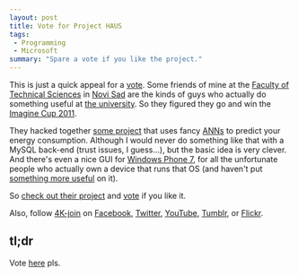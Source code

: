 ```yaml
---
layout: post
title: Vote for Project HAUS
tags:
 - Programming
 - Microsoft
summary: "Spare a vote if you like the project."
---
```


This is just a quick appeal for a
[vote](http://www.imaginecup.com/worldwide-finals/peoples-choice-award/view-and-vote.aspx?r=6495).
Some friends of mine at the [Faculty of Technical
Sciences](http://en.wikipedia.org/wiki/Faculty_of_Technical_Sciences) in [Novi
Sad](http://en.wikipedia.org/wiki/Novi_Sad) are the kinds of guys who actually
do something useful at [the
university](http://en.wikipedia.org/wiki/University_of_Novi_Sad). So they
figured they go and win the [Imagine Cup 2011](http://www.imaginecup.com/).

They hacked together [some
project](http://msacademic.rs/download/imaginecup/2011/projects/04%204K-join%20-%20HAUS.pdf)
that uses fancy [ANNs](http://en.wikipedia.org/wiki/Artificial_neural_network)
to predict your energy consumption. Although I would never do something like
that with a MySQL back-end (trust issues, I guess...), but the basic idea is
very clever. And there's even a nice GUI for [Windows Phone
7](http://en.wikipedia.org/wiki/Windows_Phone_7), for all the unfortunate
people who actually own a device that runs that OS (and haven't put [something
more useful](http://www.android.com/) on it).

So [check out their
project](http://www.imaginecup.com/worldwide-finals/peoples-choice-award/view-and-vote.aspx?r=6495)
and
[vote](http://www.imaginecup.com/worldwide-finals/peoples-choice-award/view-and-vote.aspx?r=6495)
if you like it.

Also, follow [4K-join](http://4kjoin.tumblr.com/) on
[Facebook](http://www.facebook.com/4Kjoin),
[Twitter](http://twitter.com/4kjoin),
[YouTube](http://youtube.com/user/4kjoin), [Tumblr](http://4kjoin.tumblr.com/),
or [Flickr](http://flickr.com/4kjoin).


tl;dr
-----

Vote
[here](http://www.imaginecup.com/worldwide-finals/peoples-choice-award/view-and-vote.aspx?r=6495)
pls.
